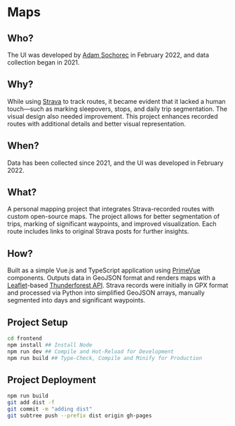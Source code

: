 # Maps

## Who?
The UI was developed by [Adam Sochorec](https://www.linkedin.com/in/adamsochorec) in February 2022, and data collection began in 2021.

## Why?
While using [Strava](https://www.strava.com) to track routes, it became evident that it lacked a human touch—such as marking sleepovers, stops, and daily trip segmentation. The visual design also needed improvement. This project enhances recorded routes with additional details and better visual representation.

## When?
Data has been collected since 2021, and the UI was developed in February 2022.

## What?
A personal mapping project that integrates Strava-recorded routes with custom open-source maps. The project allows for better segmentation of trips, marking of significant waypoints, and improved visualization. Each route includes links to original Strava posts for further insights.

## How?
Built as a simple Vue.js and TypeScript application using [PrimeVue](https://www.primevue.org) components. Outputs data in GeoJSON format and renders maps with a [Leaflet](https://leafletjs.com)-based [Thunderforest API](https://www.thunderforest.com). Strava records were initially in GPX format and processed via Python into simplified GeoJSON arrays, manually segmented into days and significant waypoints.



## Project Setup
```sh
cd frontend
npm install ## Install Node
npm run dev ## Compile and Hot-Reload for Development
npm run build ## Type-Check, Compile and Minify for Production
```
## Project Deployment
```sh
npm run build
git add dist -f
git commit -m "adding dist"
git subtree push --prefix dist origin gh-pages
```
